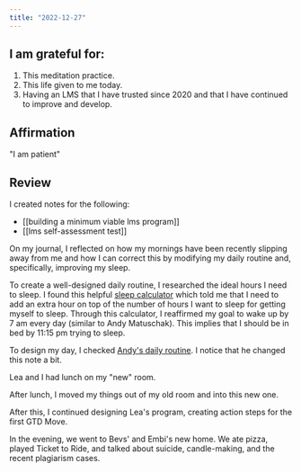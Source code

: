 ```yaml
---
title: "2022-12-27"
---
```

## I am grateful for:
1. This meditation practice.
2. This life given to me today.
3. Having an LMS that I have trusted since 2020 and that I have continued to improve and develop.

## Affirmation

"I am patient"

## Review

I created notes for the following:
- [[building a minimum viable lms program]]
- [[lms self-assessment test]]

On my journal, I reflected on how my mornings have been recently slipping away from me and how I can correct this by modifying my daily routine and, specifically, improving my sleep.

To create a well-designed daily routine, I researched the ideal hours I need to sleep. I found this helpful [sleep calculator](https://www.healthline.com/health/sleep/sleep-calculator#sleep-calculator) which told me that I need to add an extra hour on top of the number of hours I want to sleep for getting myself to sleep. Through this calculator, I reaffirmed my goal to wake up by 7 am every day (similar to Andy Matuschak). This implies that I should be in bed by 11:15 pm trying to sleep.

To design my day, I checked [Andy's daily routine](https://notes.andymatuschak.org/My_daily_routine). I notice that he changed this note a bit.

Lea and I had lunch on my "new" room.

After lunch, I moved my things out of my old room and into this new one.

After this, I continued designing Lea's program, creating action steps for the first GTD Move.

In the evening, we went to Bevs' and Embi's new home. We ate pizza, played Ticket to Ride, and talked about suicide, candle-making, and the recent plagiarism cases.

